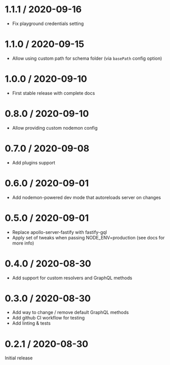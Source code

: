 # 1.1.1 / 2020-09-16

- Fix playground credentials setting

# 1.1.0 / 2020-09-15

- Allow using custom path for schema folder (via `basePath` config option)

# 1.0.0 / 2020-09-10

- First stable release with complete docs

# 0.8.0 / 2020-09-10

- Allow providing custom nodemon config

# 0.7.0 / 2020-09-08

- Add plugins support

# 0.6.0 / 2020-09-01

- Add nodemon-powered dev mode that autoreloads server on changes

# 0.5.0 / 2020-09-01

- Replace apollo-server-fastify with fastify-gql
- Apply set of tweaks when passing NODE_ENV=production (see docs for more info)

# 0.4.0 / 2020-08-30

- Add support for custom resolvers and GraphQL methods

# 0.3.0 / 2020-08-30

- Add way to change / remove default GraphQL methods
- Add github CI workflow for testing
- Add linting & tests

# 0.2.1 / 2020-08-30

Initial release

